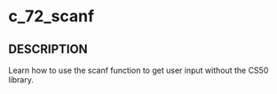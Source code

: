 # c_72_scanf

## DESCRIPTION

Learn how to use the scanf function to get user input without the CS50 library.